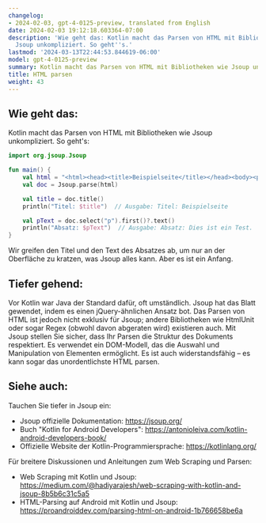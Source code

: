 ```yaml
---
changelog:
- 2024-02-03, gpt-4-0125-preview, translated from English
date: 2024-02-03 19:12:18.603364-07:00
description: 'Wie geht das: Kotlin macht das Parsen von HTML mit Bibliotheken wie
  Jsoup unkompliziert. So geht''s.'
lastmod: '2024-03-13T22:44:53.844619-06:00'
model: gpt-4-0125-preview
summary: Kotlin macht das Parsen von HTML mit Bibliotheken wie Jsoup unkompliziert.
title: HTML parsen
weight: 43
---
```


## Wie geht das:
Kotlin macht das Parsen von HTML mit Bibliotheken wie Jsoup unkompliziert. So geht's:

```Kotlin
import org.jsoup.Jsoup

fun main() {
    val html = "<html><head><title>Beispielseite</title></head><body><p>Dies ist ein Test.</p></body></html>"
    val doc = Jsoup.parse(html)

    val title = doc.title()
    println("Titel: $title")  // Ausgabe: Titel: Beispielseite

    val pText = doc.select("p").first()?.text()
    println("Absatz: $pText")  // Ausgabe: Absatz: Dies ist ein Test.
}
```

Wir greifen den Titel und den Text des Absatzes ab, um nur an der Oberfläche zu kratzen, was Jsoup alles kann. Aber es ist ein Anfang.

## Tiefer gehend:
Vor Kotlin war Java der Standard dafür, oft umständlich. Jsoup hat das Blatt gewendet, indem es einen jQuery-ähnlichen Ansatz bot. Das Parsen von HTML ist jedoch nicht exklusiv für Jsoup; andere Bibliotheken wie HtmlUnit oder sogar Regex (obwohl davon abgeraten wird) existieren auch. Mit Jsoup stellen Sie sicher, dass Ihr Parsen die Struktur des Dokuments respektiert. Es verwendet ein DOM-Modell, das die Auswahl und Manipulation von Elementen ermöglicht. Es ist auch widerstandsfähig – es kann sogar das unordentlichste HTML parsen.

## Siehe auch:
Tauchen Sie tiefer in Jsoup ein:

- Jsoup offizielle Dokumentation: https://jsoup.org/
- Buch "Kotlin for Android Developers": https://antonioleiva.com/kotlin-android-developers-book/
- Offizielle Website der Kotlin-Programmiersprache: https://kotlinlang.org/

Für breitere Diskussionen und Anleitungen zum Web Scraping und Parsen:

- Web Scraping mit Kotlin und Jsoup: https://medium.com/@hadiyarajesh/web-scraping-with-kotlin-and-jsoup-8b5b6c31c5a5
- HTML-Parsing auf Android mit Kotlin und Jsoup: https://proandroiddev.com/parsing-html-on-android-1b766658be6a
